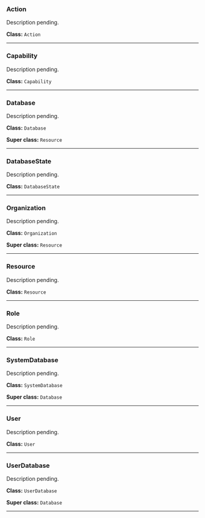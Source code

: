  

 ### Action 

 <p class="tdb-f">Description pending.</p>

 **Class:** `Action`

--- 

 ### Capability 

 <p class="tdb-f">Description pending.</p>

 **Class:** `Capability`

--- 

 ### Database 

 <p class="tdb-f">Description pending.</p>

 **Class:** `Database`

 **Super class:** `Resource`

--- 

 ### DatabaseState 

 <p class="tdb-f">Description pending.</p>

 **Class:** `DatabaseState`

--- 

 ### Organization 

 <p class="tdb-f">Description pending.</p>

 **Class:** `Organization`

 **Super class:** `Resource`

--- 

 ### Resource 

 <p class="tdb-f">Description pending.</p>

 **Class:** `Resource`

--- 

 ### Role 

 <p class="tdb-f">Description pending.</p>

 **Class:** `Role`

--- 

 ### SystemDatabase 

 <p class="tdb-f">Description pending.</p>

 **Class:** `SystemDatabase`

 **Super class:** `Database`

--- 

 ### User 

 <p class="tdb-f">Description pending.</p>

 **Class:** `User`

--- 

 ### UserDatabase 

 <p class="tdb-f">Description pending.</p>

 **Class:** `UserDatabase`

 **Super class:** `Database`

---